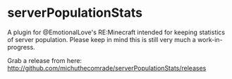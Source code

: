 # serverPopulationStats
A plugin for @EmotionalLove's RE:Minecraft intended for keeping statistics of server population.
Please keep in mind this is still very much a work-in-progress.



Grab a release from here:
http://github.com/michuthecomrade/serverPopulationStats/releases
